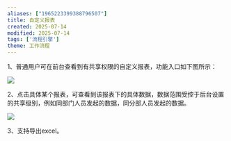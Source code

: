 ```yaml
---
aliases: ["1965223399388796507"]
title: 自定义报表
created: 2025-07-14
modified: 2025-07-14
tags: ['流程引擎']
theme: 工作流程
---
```


1、普通用户可在前台查看到有共享权限的自定义报表，功能入口如下图所示：

![](f4e1dd9a7ceb45768709d27c49bad839.jpg)

2、点击具体某个报表，可查看到该报表下的具体数据，数据范围受控于后台设置的共享级别，例如同部门人员发起的数据，同分部人员发起的数据。

![](2be9792efd5b97db5b7e7567878fa852.jpg)

3、支持导出excel。